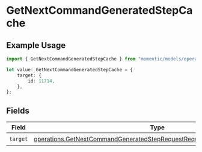# GetNextCommandGeneratedStepCache

## Example Usage

```typescript
import { GetNextCommandGeneratedStepCache } from "momentic/models/operations";

let value: GetNextCommandGeneratedStepCache = {
    target: {
        id: 11714,
    },
};
```

## Fields

| Field                                                                                                                                                                  | Type                                                                                                                                                                   | Required                                                                                                                                                               | Description                                                                                                                                                            |
| ---------------------------------------------------------------------------------------------------------------------------------------------------------------------- | ---------------------------------------------------------------------------------------------------------------------------------------------------------------------- | ---------------------------------------------------------------------------------------------------------------------------------------------------------------------- | ---------------------------------------------------------------------------------------------------------------------------------------------------------------------- |
| `target`                                                                                                                                                               | [operations.GetNextCommandGeneratedStepRequestRequestBodyLastCommandTarget](../../models/operations/getnextcommandgeneratedsteprequestrequestbodylastcommandtarget.md) | :heavy_check_mark:                                                                                                                                                     | N/A                                                                                                                                                                    |